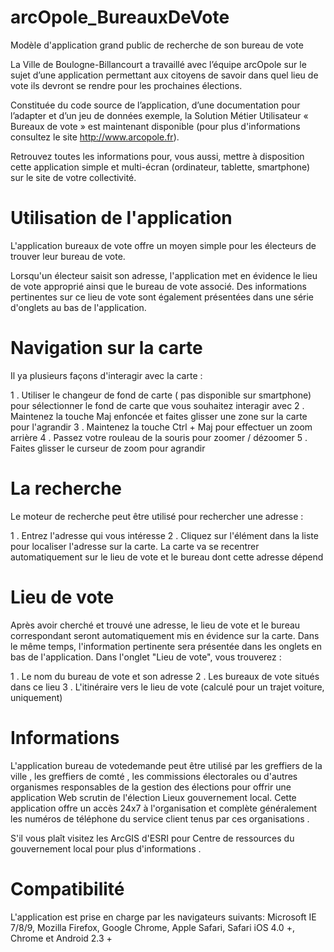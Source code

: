 arcOpole_BureauxDeVote
======================

Modèle d'application grand public de recherche de son bureau de vote

La Ville de Boulogne-Billancourt a travaillé avec l’équipe arcOpole sur le sujet d’une application permettant
aux citoyens de savoir dans quel lieu de vote ils devront se rendre pour les prochaines élections.

Constituée du code source de l’application, d’une documentation pour l’adapter et d’un jeu de données exemple,
la Solution Métier Utilisateur « Bureaux de vote » est maintenant disponible (pour plus d'informations consultez le site http://www.arcopole.fr).

Retrouvez toutes les informations pour, vous aussi, mettre à disposition cette application simple et multi-écran 
(ordinateur, tablette, smartphone) sur le site de votre collectivité.

Utilisation de l'application
============================

L'application bureaux de vote offre un moyen simple pour les électeurs de trouver leur bureau de vote.

Lorsqu'un électeur saisit son adresse, l'application met en évidence le lieu de vote approprié ainsi que
le bureau de vote associé. Des informations pertinentes sur ce lieu de vote sont également présentées dans
une série d'onglets au bas de l'application.

Navigation sur la carte
=======================

Il ya plusieurs façons d'interagir avec la carte :

1 . Utiliser le changeur de fond de carte ( pas disponible sur smartphone) pour sélectionner le fond de carte que vous souhaitez interagir avec
2 . Maintenez la touche Maj enfoncée et faites glisser une zone sur la carte pour l'agrandir
3 . Maintenez la touche Ctrl + Maj pour effectuer un zoom arrière
4 . Passez votre rouleau de la souris pour zoomer / dézoomer
5 . Faites glisser le curseur de zoom pour agrandir

La recherche
============

Le moteur de recherche peut être utilisé pour rechercher une adresse :

1 . Entrez l'adresse qui vous intéresse
2 . Cliquez sur l'élément dans la liste pour localiser l'adresse sur la carte. La carte va se recentrer automatiquement sur le lieu de vote et le bureau dont cette adresse dépend

Lieu de vote
============

Après avoir cherché et trouvé une adresse, le lieu de vote et le bureau correspondant seront automatiquement mis en évidence sur la carte. Dans le même temps, l'information pertinente sera présentée dans les onglets en bas de l'application.
Dans l'onglet "Lieu de vote", vous trouverez :

1 . Le nom du bureau de vote et son adresse
2 . Les bureaux de vote situés dans ce lieu
3 . L'itinéraire vers le lieu de vote (calculé pour un trajet voiture, uniquement)

Informations
============

L'application bureau de votedemande peut être utilisé par les greffiers de la ville , les greffiers de comté , les commissions électorales ou d'autres organismes responsables de la gestion des élections pour offrir une application Web scrutin de l'élection Lieux gouvernement local. Cette application offre un accès 24x7 à l'organisation et complète généralement les numéros de téléphone du service client tenus par ces organisations .

S'il vous plaît visitez les ArcGIS d'ESRI pour Centre de ressources du gouvernement local pour plus d'informations . 

Compatibilité
=============

L'application est prise en charge par les navigateurs suivants: Microsoft IE 7/8/9, Mozilla Firefox,
Google Chrome, Apple Safari, Safari iOS 4.0 +, Chrome et Android 2.3 + 
